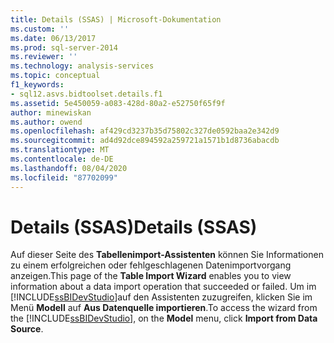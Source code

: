 ```yaml
---
title: Details (SSAS) | Microsoft-Dokumentation
ms.custom: ''
ms.date: 06/13/2017
ms.prod: sql-server-2014
ms.reviewer: ''
ms.technology: analysis-services
ms.topic: conceptual
f1_keywords:
- sql12.asvs.bidtoolset.details.f1
ms.assetid: 5e450059-a083-428d-80a2-e52750f65f9f
author: minewiskan
ms.author: owend
ms.openlocfilehash: af429cd3237b35d75802c327de0592baa2e342d9
ms.sourcegitcommit: ad4d92dce894592a259721a1571b1d8736abacdb
ms.translationtype: MT
ms.contentlocale: de-DE
ms.lasthandoff: 08/04/2020
ms.locfileid: "87702099"
---
```

# <a name="details-ssas"></a><span data-ttu-id="9a625-102">Details (SSAS)</span><span class="sxs-lookup"><span data-stu-id="9a625-102">Details (SSAS)</span></span>
  <span data-ttu-id="9a625-103">Auf dieser Seite des **Tabellenimport-Assistenten** können Sie Informationen zu einem erfolgreichen oder fehlgeschlagenen Datenimportvorgang anzeigen.</span><span class="sxs-lookup"><span data-stu-id="9a625-103">This page of the **Table Import Wizard** enables you to view information about a data import operation that succeeded or failed.</span></span> <span data-ttu-id="9a625-104">Um im [!INCLUDE[ssBIDevStudio](../includes/ssbidevstudio-md.md)]auf den Assistenten zuzugreifen, klicken Sie im Menü **Modell** auf **Aus Datenquelle importieren**.</span><span class="sxs-lookup"><span data-stu-id="9a625-104">To access the wizard from the [!INCLUDE[ssBIDevStudio](../includes/ssbidevstudio-md.md)], on the **Model** menu, click **Import from Data Source**.</span></span>  
  
  
